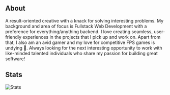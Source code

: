 ## About

A result-oriented creative with a knack for solving interesting problems. My background and area of focus is Fullstack Web Development with a preference for everything/anything backend. I love creating seamless, user-friendly experiences in the projects that I pick up and work on. Apart from that, I also am an avid gamer and my love for competitive FPS games is undying 🥇. Always looking for the next interesting opportunity to work with like-minded talented individuals who share my passion for building great software!

## Stats
![Stats](https://github-readme-stats.vercel.app/api?username=raafaye&title_color=539BF5&icon_color=1F6FEB&text_color=ADBAC7&bg_color=22272E&show_icons=true)

